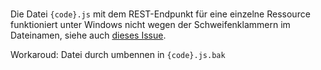 
<br>

Die Datei `{code}.js` mit dem REST-Endpunkt für eine einzelne Ressource funktioniert unter
Windows nicht wegen der Schweifenklammern im Dateinamen, siehe auch
[dieses Issue](https://github.com/kogosoftwarellc/open-api/issues/868).

Workaroud: Datei durch umbennen in `{code}.js.bak`

<br>
